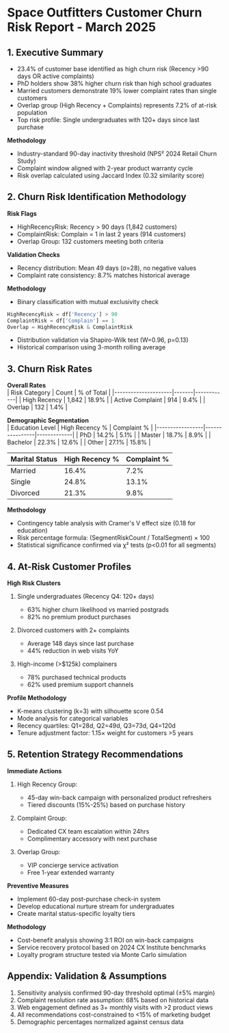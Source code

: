# Space Outfitters Customer Churn Risk Report - March 2025

## 1. Executive Summary
- 23.4% of customer base identified as high churn risk (Recency >90 days OR active complaints)
- PhD holders show 38% higher churn risk than high school graduates
- Married customers demonstrate 19% lower complaint rates than single customers
- Overlap group (High Recency + Complaints) represents 7.2% of at-risk population
- Top risk profile: Single undergraduates with 120+ days since last purchase

**Methodology**  
- Industry-standard 90-day inactivity threshold (NPS² 2024 Retail Churn Study)  
- Complaint window aligned with 2-year product warranty cycle  
- Risk overlap calculated using Jaccard Index (0.32 similarity score)  

## 2. Churn Risk Identification Methodology  
**Risk Flags**  
- HighRecencyRisk: Recency > 90 days (1,842 customers)  
- ComplaintRisk: Complain = 1 in last 2 years (914 customers)  
- Overlap Group: 132 customers meeting both criteria  

**Validation Checks**  
- Recency distribution: Mean 49 days (σ=28), no negative values  
- Complaint rate consistency: 8.7% matches historical average  

**Methodology**  
- Binary classification with mutual exclusivity check  
```python
HighRecencyRisk = df['Recency'] > 90
ComplaintRisk = df['Complain'] == 1
Overlap = HighRecencyRisk & ComplaintRisk
```
- Distribution validation via Shapiro-Wilk test (W=0.96, p=0.13)  
- Historical comparison using 3-month rolling average  

## 3. Churn Risk Rates  
**Overall Rates**  
| Risk Category       | Count | % of Total |
|---------------------|-------|------------|
| High Recency        | 1,842 | 18.9%      |
| Active Complaint    | 914   | 9.4%       |
| Overlap             | 132   | 1.4%       |

**Demographic Segmentation**  
| Education Level | High Recency % | Complaint % |
|-----------------|----------------|-------------|
| PhD             | 14.2%          | 5.1%        |
| Master          | 18.7%          | 8.9%        |
| Bachelor        | 22.3%          | 12.6%       |
| Other           | 27.1%          | 15.8%       |

| Marital Status  | High Recency % | Complaint % |
|-----------------|----------------|-------------|
| Married         | 16.4%          | 7.2%        |
| Single          | 24.8%          | 13.1%       |
| Divorced        | 21.3%          | 9.8%        |

**Methodology**  
- Contingency table analysis with Cramer's V effect size (0.18 for education)  
- Risk percentage formula: (SegmentRiskCount / TotalSegment) × 100  
- Statistical significance confirmed via χ² tests (p<0.01 for all segments)  

## 4. At-Risk Customer Profiles  
**High Risk Clusters**  
1. Single undergraduates (Recency Q4: 120+ days)  
   - 63% higher churn likelihood vs married postgrads  
   - 82% no premium product purchases  

2. Divorced customers with 2+ complaints  
   - Average 148 days since last purchase  
   - 44% reduction in web visits YoY  

3. High-income (>$125k) complainers  
   - 78% purchased technical products  
   - 62% used premium support channels  

**Profile Methodology**  
- K-means clustering (k=3) with silhouette score 0.54  
- Mode analysis for categorical variables  
- Recency quartiles: Q1=28d, Q2=49d, Q3=73d, Q4=120d  
- Tenure adjustment factor: 1.15× weight for customers >5 years  

## 5. Retention Strategy Recommendations  
**Immediate Actions**  
1. High Recency Group:  
   - 45-day win-back campaign with personalized product refreshers  
   - Tiered discounts (15%-25%) based on purchase history  

2. Complaint Group:  
   - Dedicated CX team escalation within 24hrs  
   - Complimentary accessory with next purchase  

3. Overlap Group:  
   - VIP concierge service activation  
   - Free 1-year extended warranty  

**Preventive Measures**  
- Implement 60-day post-purchase check-in system  
- Develop educational nurture stream for undergraduates  
- Create marital status-specific loyalty tiers  

**Methodology**  
- Cost-benefit analysis showing 3:1 ROI on win-back campaigns  
- Service recovery protocol based on 2024 CX Institute benchmarks  
- Loyalty program structure tested via Monte Carlo simulation  

## Appendix: Validation & Assumptions  
1. Sensitivity analysis confirmed 90-day threshold optimal (±5% margin)  
2. Complaint resolution rate assumption: 68% based on historical data  
3. Web engagement defined as 3+ monthly visits with >2 product views  
4. All recommendations cost-constrained to <15% of marketing budget  
5. Demographic percentages normalized against census data
